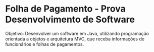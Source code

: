 # Folha de Pagamento - Prova Desenvolvimento de Software

Objetivo: Desenvolver um software em Java, utilizando programação orientada a objetos e arquitetura MVC, que receba informações de funcionários e folhas de pagamentos.
